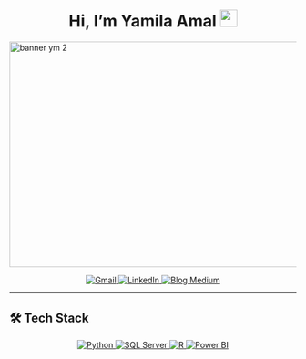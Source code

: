 <h1 align="center">Hi, I’m Yamila Amal <img src="https://raw.githubusercontent.com/MartinHeinz/MartinHeinz/master/wave.gif" width="30px" /></h1>

<img width="1584" height="396" alt="banner ym 2" src="https://github.com/user-attachments/assets/411d92a2-6a5b-42f3-9d03-320ead3e9f6e" />


<p align="center">
  <a href="mailto:yamalfatto@gmail.com" target="_blank">
    <img src="https://img.shields.io/badge/Gmail-D14836?style=for-the-badge&logo=gmail&logoColor=white" alt="Gmail"/>
  </a>
  
  <a href="https://www.linkedin.com/in/yamilaamal/" target="_blank">
    <img src="https://img.shields.io/badge/LinkedIn-0077B5?style=for-the-badge&logo=linkedin&logoColor=white" alt="LinkedIn"/>
  </a>
  
  <a href="https://medium.com/@yamalfatto" target="_blank">
    <img src="https://img.shields.io/badge/Blog-Medium-12100E?style=for-the-badge&logo=medium&logoColor=white" alt="Blog Medium"/>
  </a>
</p>

---

## 🛠 Tech Stack

<p align="center">
  <a href="https://www.python.org/" target="_blank">
    <img src="https://img.shields.io/badge/Python-3776AB?style=for-the-badge&logo=python&logoColor=white" alt="Python"/>
  </a>
  <a href="https://www.microsoft.com/sql-server/" target="_blank">
    <img src="https://img.shields.io/badge/SQL-CC2927?style=for-the-badge&logo=microsoft%20sql%20server&logoColor=white" alt="SQL Server"/>
  </a>
  <a href="https://www.r-project.org/" target="_blank">
    <img src="https://img.shields.io/badge/R-276DC3?style=for-the-badge&logo=r&logoColor=white" alt="R"/>
  </a>
  <a href="https://powerbi.microsoft.com/" target="_blank">
    <img src="https://img.shields.io/badge/Power_BI-F2C811?style=for-the-badge&logo=powerbi&logoColor=black" alt="Power BI"/>
  </a>
</p>
